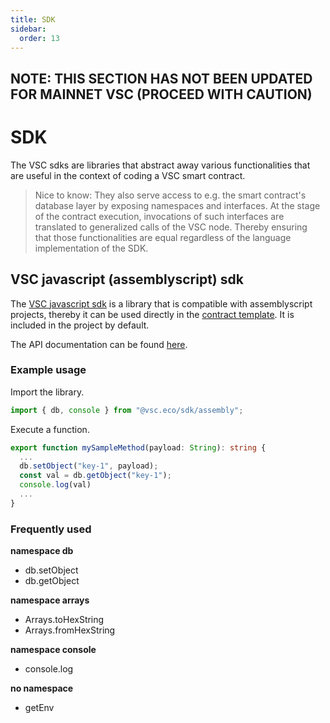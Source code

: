 ```yaml
---
title: SDK
sidebar:
  order: 13
---
```



## NOTE: THIS SECTION HAS NOT BEEN UPDATED FOR MAINNET VSC (PROCEED WITH CAUTION)

# SDK

The VSC sdks are libraries that abstract away various functionalities that are useful in the context of coding a VSC smart contract.

> Nice to know: They also serve access to e.g. the smart contract's database layer by exposing namespaces and interfaces. At the stage of the contract execution, invocations of such interfaces are translated to generalized calls of the VSC node. Thereby ensuring that those functionalities are equal regardless of the language implementation of the SDK.

## VSC javascript (assemblyscript) sdk

The [VSC javascript sdk](https://github.com/vsc-eco/sdk) is a library that is compatible with assemblyscript projects, thereby it can be used directly in the [contract template](git@github.com:vsc-eco/contract-template.git). It is included in the project by default.

The API documentation can be found [here](https://vsc-eco.github.io/sdk/).

### Example usage

Import the library.

```typescript
import { db, console } from "@vsc.eco/sdk/assembly";
```

Execute a function.

```typescript
export function mySampleMethod(payload: String): string {
  ...
  db.setObject("key-1", payload);
  const val = db.getObject("key-1");
  console.log(val)
  ...
}
```

### Frequently used

**namespace db**
- db.setObject
- db.getObject

**namespace arrays**
- Arrays.toHexString
- Arrays.fromHexString

**namespace console**
- console.log

**no namespace**
- getEnv